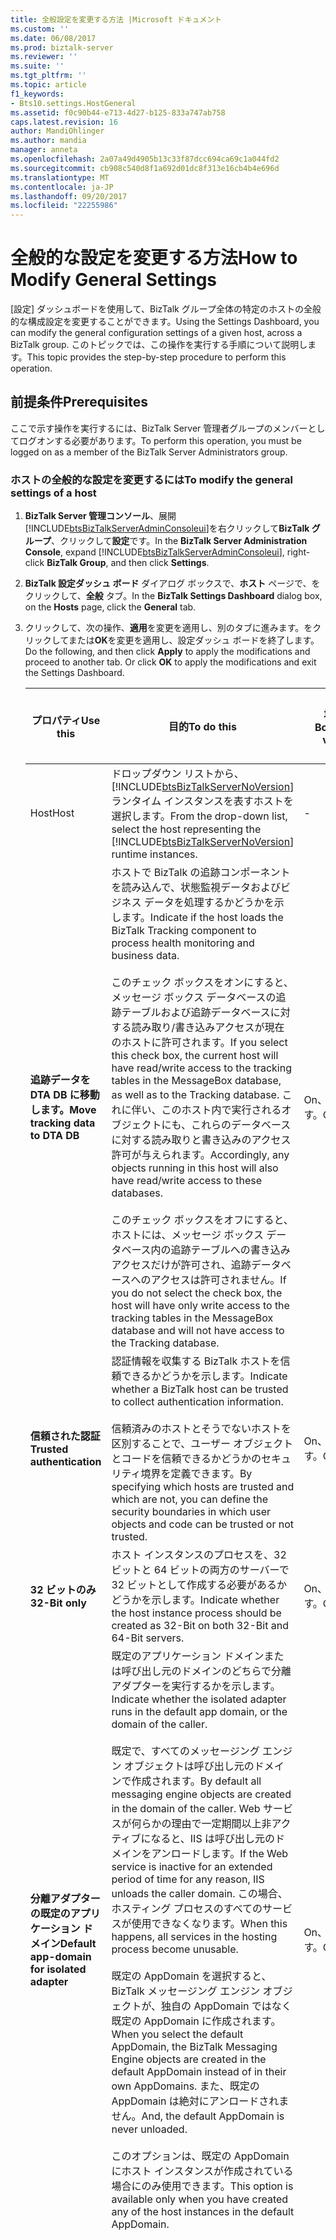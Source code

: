 ```yaml
---
title: 全般設定を変更する方法 |Microsoft ドキュメント
ms.custom: ''
ms.date: 06/08/2017
ms.prod: biztalk-server
ms.reviewer: ''
ms.suite: ''
ms.tgt_pltfrm: ''
ms.topic: article
f1_keywords:
- Bts10.settings.HostGeneral
ms.assetid: f0c90b44-e713-4d27-b125-833a747ab758
caps.latest.revision: 16
author: MandiOhlinger
ms.author: mandia
manager: anneta
ms.openlocfilehash: 2a07a49d4905b13c33f87dcc694ca69c1a044fd2
ms.sourcegitcommit: cb908c540d8f1a692d01dc8f313e16cb4b4e696d
ms.translationtype: MT
ms.contentlocale: ja-JP
ms.lasthandoff: 09/20/2017
ms.locfileid: "22255986"
---
```

# <a name="how-to-modify-general-settings"></a><span data-ttu-id="7db15-102">全般的な設定を変更する方法</span><span class="sxs-lookup"><span data-stu-id="7db15-102">How to Modify General Settings</span></span>
<span data-ttu-id="7db15-103">[設定] ダッシュボードを使用して、BizTalk グループ全体の特定のホストの全般的な構成設定を変更することができます。</span><span class="sxs-lookup"><span data-stu-id="7db15-103">Using the Settings Dashboard, you can modify the general configuration settings of a given host, across a BizTalk group.</span></span> <span data-ttu-id="7db15-104">このトピックでは、この操作を実行する手順について説明します。</span><span class="sxs-lookup"><span data-stu-id="7db15-104">This topic provides the step-by-step procedure to perform this operation.</span></span>  
  
## <a name="prerequisites"></a><span data-ttu-id="7db15-105">前提条件</span><span class="sxs-lookup"><span data-stu-id="7db15-105">Prerequisites</span></span>  
 <span data-ttu-id="7db15-106">ここで示す操作を実行するには、BizTalk Server 管理者グループのメンバーとしてログオンする必要があります。</span><span class="sxs-lookup"><span data-stu-id="7db15-106">To perform this operation, you must be logged on as a member of the BizTalk Server Administrators group.</span></span>  
  
### <a name="to-modify-the-general-settings-of-a-host"></a><span data-ttu-id="7db15-107">ホストの全般的な設定を変更するには</span><span class="sxs-lookup"><span data-stu-id="7db15-107">To modify the general settings of a host</span></span>  
  
1.  <span data-ttu-id="7db15-108">**BizTalk Server 管理コンソール**、展開[!INCLUDE[btsBizTalkServerAdminConsoleui](../includes/btsbiztalkserveradminconsoleui-md.md)]を右クリックして**BizTalk グループ**、クリックして**設定**です。</span><span class="sxs-lookup"><span data-stu-id="7db15-108">In the **BizTalk Server Administration Console**, expand [!INCLUDE[btsBizTalkServerAdminConsoleui](../includes/btsbiztalkserveradminconsoleui-md.md)], right-click **BizTalk Group**, and then click **Settings**.</span></span>  
  
2.  <span data-ttu-id="7db15-109">**BizTalk 設定ダッシュ ボード** ダイアログ ボックスで、**ホスト** ページで、をクリックして、**全般** タブ。</span><span class="sxs-lookup"><span data-stu-id="7db15-109">In the **BizTalk Settings Dashboard** dialog box, on the **Hosts** page, click the **General** tab.</span></span>  
  
3.  <span data-ttu-id="7db15-110">クリックして、次の操作、**適用**を変更を適用し、別のタブに進みます。をクリックしてまたは**OK**を変更を適用し、設定ダッシュ ボードを終了します。</span><span class="sxs-lookup"><span data-stu-id="7db15-110">Do the following, and then click **Apply** to apply the modifications and proceed to another tab. Or click **OK** to apply the modifications and exit the Settings Dashboard.</span></span>  
  
    |<span data-ttu-id="7db15-111">プロパティ</span><span class="sxs-lookup"><span data-stu-id="7db15-111">Use this</span></span>|<span data-ttu-id="7db15-112">目的</span><span class="sxs-lookup"><span data-stu-id="7db15-112">To do this</span></span>|<span data-ttu-id="7db15-113">境界値</span><span class="sxs-lookup"><span data-stu-id="7db15-113">Boundary values</span></span>|<span data-ttu-id="7db15-114">既定値</span><span class="sxs-lookup"><span data-stu-id="7db15-114">Default value</span></span>|<span data-ttu-id="7db15-115">アップグレード ロジック</span><span class="sxs-lookup"><span data-stu-id="7db15-115">Upgrade logic</span></span>|  
    |--------------|----------------|---------------------|-------------------|-------------------|  
    |<span data-ttu-id="7db15-116">Host</span><span class="sxs-lookup"><span data-stu-id="7db15-116">Host</span></span>|<span data-ttu-id="7db15-117">ドロップダウン リストから、[!INCLUDE[btsBizTalkServerNoVersion](../includes/btsbiztalkservernoversion-md.md)] ランタイム インスタンスを表すホストを選択します。</span><span class="sxs-lookup"><span data-stu-id="7db15-117">From the drop-down list, select the host representing the [!INCLUDE[btsBizTalkServerNoVersion](../includes/btsbiztalkservernoversion-md.md)] runtime instances.</span></span>|-|-||  
    |<span data-ttu-id="7db15-118">**追跡データを DTA DB に移動します。**</span><span class="sxs-lookup"><span data-stu-id="7db15-118">**Move tracking data to DTA DB**</span></span>|<span data-ttu-id="7db15-119">ホストで BizTalk の追跡コンポーネントを読み込んで、状態監視データおよびビジネス データを処理するかどうかを示します。</span><span class="sxs-lookup"><span data-stu-id="7db15-119">Indicate if the host loads the BizTalk Tracking component to process health monitoring and business data.</span></span><br /><br /> <span data-ttu-id="7db15-120">このチェック ボックスをオンにすると、メッセージ ボックス データベースの追跡テーブルおよび追跡データベースに対する読み取り/書き込みアクセスが現在のホストに許可されます。</span><span class="sxs-lookup"><span data-stu-id="7db15-120">If you select this check box, the current host will have read/write access to the tracking tables in the MessageBox database, as well as to the Tracking database.</span></span> <span data-ttu-id="7db15-121">これに伴い、このホスト内で実行されるオブジェクトにも、これらのデータベースに対する読み取りと書き込みのアクセス許可が与えられます。</span><span class="sxs-lookup"><span data-stu-id="7db15-121">Accordingly, any objects running in this host will also have read/write access to these databases.</span></span><br /><br /> <span data-ttu-id="7db15-122">このチェック ボックスをオフにすると、ホストには、メッセージ ボックス データベース内の追跡テーブルへの書き込みアクセスだけが許可され、追跡データベースへのアクセスは許可されません。</span><span class="sxs-lookup"><span data-stu-id="7db15-122">If you do not select the check box, the host will have only write access to the tracking tables in the MessageBox database and will not have access to the Tracking database.</span></span>|<span data-ttu-id="7db15-123">On、Off します。</span><span class="sxs-lookup"><span data-stu-id="7db15-123">On, Off</span></span>|<span data-ttu-id="7db15-124">基準</span><span class="sxs-lookup"><span data-stu-id="7db15-124">On</span></span>||  
    |<span data-ttu-id="7db15-125">**信頼された認証**</span><span class="sxs-lookup"><span data-stu-id="7db15-125">**Trusted authentication**</span></span>|<span data-ttu-id="7db15-126">認証情報を収集する BizTalk ホストを信頼できるかどうかを示します。</span><span class="sxs-lookup"><span data-stu-id="7db15-126">Indicate whether a BizTalk host can be trusted to collect authentication information.</span></span><br /><br /> <span data-ttu-id="7db15-127">信頼済みのホストとそうでないホストを区別することで、ユーザー オブジェクトとコードを信頼できるかどうかのセキュリティ境界を定義できます。</span><span class="sxs-lookup"><span data-stu-id="7db15-127">By specifying which hosts are trusted and which are not, you can define the security boundaries in which user objects and code can be trusted or not trusted.</span></span>|<span data-ttu-id="7db15-128">On、Off します。</span><span class="sxs-lookup"><span data-stu-id="7db15-128">On, Off</span></span>|<span data-ttu-id="7db15-129">Off</span><span class="sxs-lookup"><span data-stu-id="7db15-129">Off</span></span>||  
    |<span data-ttu-id="7db15-130">**32 ビットのみ**</span><span class="sxs-lookup"><span data-stu-id="7db15-130">**32-Bit only**</span></span>|<span data-ttu-id="7db15-131">ホスト インスタンスのプロセスを、32 ビットと 64 ビットの両方のサーバーで 32 ビットとして作成する必要があるかどうかを示します。</span><span class="sxs-lookup"><span data-stu-id="7db15-131">Indicate whether the host instance process should be created as 32-Bit on both 32-Bit and 64-Bit servers.</span></span>|<span data-ttu-id="7db15-132">On、Off します。</span><span class="sxs-lookup"><span data-stu-id="7db15-132">On, Off</span></span>|<span data-ttu-id="7db15-133">基準</span><span class="sxs-lookup"><span data-stu-id="7db15-133">On</span></span>||  
    |<span data-ttu-id="7db15-134">**分離アダプターの既定のアプリケーション ドメイン**</span><span class="sxs-lookup"><span data-stu-id="7db15-134">**Default app-domain for isolated adapter**</span></span>|<span data-ttu-id="7db15-135">既定のアプリケーション ドメインまたは呼び出し元のドメインのどちらで分離アダプターを実行するかを示します。</span><span class="sxs-lookup"><span data-stu-id="7db15-135">Indicate whether the isolated adapter runs in the default app domain, or the domain of the caller.</span></span><br /><br /> <span data-ttu-id="7db15-136">既定で、すべてのメッセージング エンジン オブジェクトは呼び出し元のドメインで作成されます。</span><span class="sxs-lookup"><span data-stu-id="7db15-136">By default all messaging engine objects are created in the domain of the caller.</span></span> <span data-ttu-id="7db15-137">Web サービスが何らかの理由で一定期間以上非アクティブになると、IIS は呼び出し元のドメインをアンロードします。</span><span class="sxs-lookup"><span data-stu-id="7db15-137">If the Web service is inactive for an extended period of time for any reason, IIS unloads the caller domain.</span></span> <span data-ttu-id="7db15-138">この場合、ホスティング プロセスのすべてのサービスが使用できなくなります。</span><span class="sxs-lookup"><span data-stu-id="7db15-138">When this happens, all services in the hosting process become unusable.</span></span><br /><br /> <span data-ttu-id="7db15-139">既定の AppDomain を選択すると、BizTalk メッセージング エンジン オブジェクトが、独自の AppDomain ではなく既定の AppDomain に作成されます。</span><span class="sxs-lookup"><span data-stu-id="7db15-139">When you select the default AppDomain, the BizTalk Messaging Engine objects are created in the default AppDomain instead of in their own AppDomains.</span></span> <span data-ttu-id="7db15-140">また、既定の AppDomain は絶対にアンロードされません。</span><span class="sxs-lookup"><span data-stu-id="7db15-140">And, the default AppDomain is never unloaded.</span></span><br /><br /> <span data-ttu-id="7db15-141">このオプションは、既定の AppDomain にホスト インスタンスが作成されている場合にのみ使用できます。</span><span class="sxs-lookup"><span data-stu-id="7db15-141">This option is available only when you have created any of the host instances in the default AppDomain.</span></span>|<span data-ttu-id="7db15-142">On、Off します。</span><span class="sxs-lookup"><span data-stu-id="7db15-142">On, Off</span></span>|<span data-ttu-id="7db15-143">Off</span><span class="sxs-lookup"><span data-stu-id="7db15-143">Off</span></span>|<span data-ttu-id="7db15-144">ホストのいずれかのホスト インスタンスにこの項目が設定されていれば、True です。</span><span class="sxs-lookup"><span data-stu-id="7db15-144">TRUE if any of the host instances for the host are set to this.</span></span> <span data-ttu-id="7db15-145">FALSE それ以外の場合。</span><span class="sxs-lookup"><span data-stu-id="7db15-145">FALSE otherwise.</span></span>|  
    |<span data-ttu-id="7db15-146">**空白文字の従来の動作**</span><span class="sxs-lookup"><span data-stu-id="7db15-146">**Legacy whitespace behavior**</span></span>|<span data-ttu-id="7db15-147">マップの作成時に空白文字を保持するかどうかを指定します。</span><span class="sxs-lookup"><span data-stu-id="7db15-147">Specify if you want to preserve the white spaces while creating maps.</span></span>|<span data-ttu-id="7db15-148">On、Off します。</span><span class="sxs-lookup"><span data-stu-id="7db15-148">On, Off</span></span>|<span data-ttu-id="7db15-149">Off</span><span class="sxs-lookup"><span data-stu-id="7db15-149">Off</span></span>|<span data-ttu-id="7db15-150">コンピューターの各ホスト インスタンスの場合は、コンピューターのレジストリ値が > 0 であれば True です。</span><span class="sxs-lookup"><span data-stu-id="7db15-150">For each host instance on a machine, the value is TRUE if the machine has the registry value > 0.</span></span> <span data-ttu-id="7db15-151">各ホストの場合は、いずれかのホスト インスタンスが True に設定されていれば True です。</span><span class="sxs-lookup"><span data-stu-id="7db15-151">For each host, the value is TRUE if any one of the host instance have this set to TRUE.</span></span>|  
    |<span data-ttu-id="7db15-152">**複数の応答を許可します。**</span><span class="sxs-lookup"><span data-stu-id="7db15-152">**Allow multiple responses**</span></span>|<span data-ttu-id="7db15-153">複数の応答を双方向の受信場所に送り返すことを可能にするかどうかを示します。</span><span class="sxs-lookup"><span data-stu-id="7db15-153">Indicate whether you want to enable multiple responses to be sent back to a 2-way receive location.</span></span>|<span data-ttu-id="7db15-154">On、Off します。</span><span class="sxs-lookup"><span data-stu-id="7db15-154">On, Off</span></span>|<span data-ttu-id="7db15-155">Off</span><span class="sxs-lookup"><span data-stu-id="7db15-155">Off</span></span>|<span data-ttu-id="7db15-156">ホストのいずれかのホスト インスタンスが True の場合は、ホスト設定を True にします。</span><span class="sxs-lookup"><span data-stu-id="7db15-156">If TRUE for any host instance of a host, make the host setting = TRUE.</span></span> <span data-ttu-id="7db15-157">それ以外の場合は、False です。</span><span class="sxs-lookup"><span data-stu-id="7db15-157">Otherwise, FALSE.</span></span>|  
    |<span data-ttu-id="7db15-158">**応答のタイムアウト**</span><span class="sxs-lookup"><span data-stu-id="7db15-158">**Response timeout**</span></span>|<span data-ttu-id="7db15-159">要求応答メッセージの既定のタイムアウトを指定します。</span><span class="sxs-lookup"><span data-stu-id="7db15-159">Specify the default timeout for request response messages.</span></span>|<span data-ttu-id="7db15-160">1 – 整数型の最大値</span><span class="sxs-lookup"><span data-stu-id="7db15-160">1 – Maximum value of type Integer</span></span>|<span data-ttu-id="7db15-161">20</span><span class="sxs-lookup"><span data-stu-id="7db15-161">20</span></span>|<span data-ttu-id="7db15-162">インプロセス ホスト - ホスト インスタンスの最高値</span><span class="sxs-lookup"><span data-stu-id="7db15-162">In-proc hosts - highest value for a host instance</span></span><br /><br /> <span data-ttu-id="7db15-163">分離ホスト - コンピューターの最高値</span><span class="sxs-lookup"><span data-stu-id="7db15-163">Isolated hosts - highest value on a machine</span></span>|  
    |<span data-ttu-id="7db15-164">**最大エンジン スレッドの数**</span><span class="sxs-lookup"><span data-stu-id="7db15-164">**Maximum engine threads**</span></span>|<span data-ttu-id="7db15-165">CPU ごとのメッセージング エンジン スレッドの最大数を示します。</span><span class="sxs-lookup"><span data-stu-id="7db15-165">Indicate the maximum number of messaging engine threads per CPU.</span></span><br /><br /> <span data-ttu-id="7db15-166">このオプションでは、エンド ポイント マネージャー (EPM) で使用できるスレッドの最大数を指定します。</span><span class="sxs-lookup"><span data-stu-id="7db15-166">This option specifies the maximum number of threads that can be used by the End Point Manager (EPM).</span></span> <span data-ttu-id="7db15-167">EPM は、この値の 10% に相当するスレッド数で起動し、読み込みの増加に合わせて指定された値までスレッドを追加します。</span><span class="sxs-lookup"><span data-stu-id="7db15-167">The EPM starts with the number of threads equivalent to 10% of this value and adds threads up to the specified value as load increases.</span></span> <span data-ttu-id="7db15-168">割り当てられるスレッド数は、読み込みの減少や制限の設定に応じて減ります。</span><span class="sxs-lookup"><span data-stu-id="7db15-168">The number of threads allocated is reduced as load is reduced or as necessary for throttling.</span></span><br /><br /> <span data-ttu-id="7db15-169">**注**ホストを変更を反映するために再起動する必要がある場合、この値を変更します。</span><span class="sxs-lookup"><span data-stu-id="7db15-169">**Note** If you modify this value, the host needs to be restarted for the change to take effect.</span></span>|<span data-ttu-id="7db15-170">[1,50]</span><span class="sxs-lookup"><span data-stu-id="7db15-170">[1,50]</span></span>|<span data-ttu-id="7db15-171">20</span><span class="sxs-lookup"><span data-stu-id="7db15-171">20</span></span>|-|  
    |<span data-ttu-id="7db15-172">**パフォーマンス カウンターを表示します。**</span><span class="sxs-lookup"><span data-stu-id="7db15-172">**Show performance counters for**</span></span>|<span data-ttu-id="7db15-173">パフォーマンス カウンターの表示対象となるサービスを選択します。</span><span class="sxs-lookup"><span data-stu-id="7db15-173">Select the service for which you want to display the performance counters.</span></span><br /><br /> <span data-ttu-id="7db15-174">[メッセージング] に設定した場合、パフォーマンス モニターにはメッセージングのメッセージ エージェント カウンターが表示されます。</span><span class="sxs-lookup"><span data-stu-id="7db15-174">When set to Messaging, Performance Monitor will display Message Agent counters for messaging.</span></span> <span data-ttu-id="7db15-175">ホストにオーケストレーションが含まれる場合、オーケストレーション (XLANG) インスタンスのメッセージ エージェントの出力は表示されません。</span><span class="sxs-lookup"><span data-stu-id="7db15-175">If the host contains orchestrations, no Message Agent output for the orchestration (XLANG) instances will display.</span></span><br /><br /> <span data-ttu-id="7db15-176">ホストには、オーケストレーションのみが含まれる、変更、**パフォーマンス カウンターの表示**オーケストレーション インスタンスのメッセージ エージェント カウンターを表示するオーケストレーションに設定します。</span><span class="sxs-lookup"><span data-stu-id="7db15-176">If the host only contains orchestrations, change the **Show performance counters for** setting to Orchestrations to display Message Agent counters for Orchestration instances.</span></span> <span data-ttu-id="7db15-177">ホストに受信ポート/送信ポートのみが含まれる場合、メッセージング インスタンスのメッセージ エージェント カウンターを表示するには、オプションを [メッセージング] のままにします。</span><span class="sxs-lookup"><span data-stu-id="7db15-177">If the host only contains receive ports/send ports, keep the Messaging option to display Message Agent counters for Messaging instances.</span></span>|<span data-ttu-id="7db15-178">メッセージング、オーケストレーション</span><span class="sxs-lookup"><span data-stu-id="7db15-178">Messaging, Orchestrations</span></span>|<span data-ttu-id="7db15-179">メッセージング</span><span class="sxs-lookup"><span data-stu-id="7db15-179">Messaging</span></span>|<span data-ttu-id="7db15-180">ホストのすべてのホスト インスタンスが同じ値である場合、ホストのその値を選択します。</span><span class="sxs-lookup"><span data-stu-id="7db15-180">If all host instances of a host have the same value, choose that value for the host.</span></span> <span data-ttu-id="7db15-181">値が一致していない場合または設定されていない場合は、既定値を選択します。</span><span class="sxs-lookup"><span data-stu-id="7db15-181">If there is a conflict or no value set, choose the default.</span></span>|  
  
     <span data-ttu-id="7db15-182">**ポーリング間隔**</span><span class="sxs-lookup"><span data-stu-id="7db15-182">**Polling Intervals**</span></span>  
  
    |<span data-ttu-id="7db15-183">プロパティ</span><span class="sxs-lookup"><span data-stu-id="7db15-183">Use this</span></span>|<span data-ttu-id="7db15-184">目的</span><span class="sxs-lookup"><span data-stu-id="7db15-184">To do this</span></span>|<span data-ttu-id="7db15-185">境界値</span><span class="sxs-lookup"><span data-stu-id="7db15-185">Boundary values</span></span>|<span data-ttu-id="7db15-186">既定値</span><span class="sxs-lookup"><span data-stu-id="7db15-186">Default value</span></span>|<span data-ttu-id="7db15-187">アップグレード ロジック</span><span class="sxs-lookup"><span data-stu-id="7db15-187">Upgrade logic</span></span>|  
    |--------------|----------------|---------------------|-------------------|-------------------|  
    |<span data-ttu-id="7db15-188">**メッセージング**</span><span class="sxs-lookup"><span data-stu-id="7db15-188">**Messaging**</span></span>|<span data-ttu-id="7db15-189">BizTalk ホスト インスタンスがメッセージ ボックスで新着メッセージを検索するときの [!INCLUDE[btsBizTalkServerNoVersion](../includes/btsbiztalkservernoversion-md.md)] のポーリング間隔をミリ秒単位で指定します。</span><span class="sxs-lookup"><span data-stu-id="7db15-189">Set the [!INCLUDE[btsBizTalkServerNoVersion](../includes/btsbiztalkservernoversion-md.md)] polling interval in milliseconds when BizTalk host instance is looking for new messages in the MessageBox.</span></span>|<span data-ttu-id="7db15-190">1 – 整数型の最大値</span><span class="sxs-lookup"><span data-stu-id="7db15-190">1 – Maximum value of type Integer</span></span>|<span data-ttu-id="7db15-191">500</span><span class="sxs-lookup"><span data-stu-id="7db15-191">500</span></span>|<span data-ttu-id="7db15-192">既存の値</span><span class="sxs-lookup"><span data-stu-id="7db15-192">Existing value</span></span>|  
    |<span data-ttu-id="7db15-193">**オーケストレーション**</span><span class="sxs-lookup"><span data-stu-id="7db15-193">**Orchestrations**</span></span>|<span data-ttu-id="7db15-194">BizTalk ホスト インスタンスがデータベースで新しいオーケストレーションを検索するときの [!INCLUDE[btsBizTalkServerNoVersion](../includes/btsbiztalkservernoversion-md.md)] のポーリング間隔をミリ秒単位で指定します。</span><span class="sxs-lookup"><span data-stu-id="7db15-194">Set the [!INCLUDE[btsBizTalkServerNoVersion](../includes/btsbiztalkservernoversion-md.md)] polling interval in milliseconds when BizTalk host instance is looking for new orchestrations in the database.</span></span>|<span data-ttu-id="7db15-195">1 – 整数型の最大値</span><span class="sxs-lookup"><span data-stu-id="7db15-195">1 – Maximum value of type Integer</span></span>|<span data-ttu-id="7db15-196">500</span><span class="sxs-lookup"><span data-stu-id="7db15-196">500</span></span>|<span data-ttu-id="7db15-197">既存の値</span><span class="sxs-lookup"><span data-stu-id="7db15-197">Existing value</span></span>|  
  
    > [!NOTE]
    >  <span data-ttu-id="7db15-198">既定の設定を復元する をクリックして**既定値に戻す**です。</span><span class="sxs-lookup"><span data-stu-id="7db15-198">To restore the default settings, click **Restore Defaults**.</span></span>  
  
## <a name="see-also"></a><span data-ttu-id="7db15-199">参照</span><span class="sxs-lookup"><span data-stu-id="7db15-199">See Also</span></span>  
 [<span data-ttu-id="7db15-200">ホストの設定を変更する方法</span><span class="sxs-lookup"><span data-stu-id="7db15-200">How to Modify Host Settings</span></span>](../core/how-to-modify-host-settings.md)